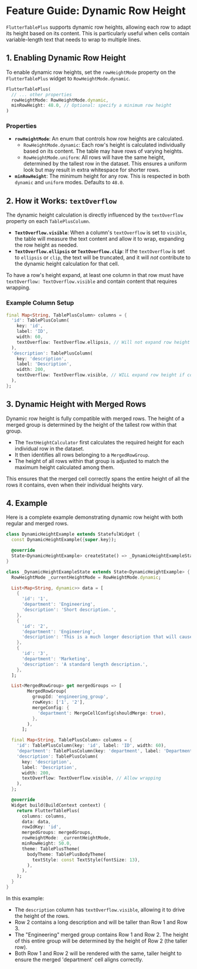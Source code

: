 # Feature Guide: Dynamic Row Height

`FlutterTablePlus` supports dynamic row heights, allowing each row to adapt its height based on its content. This is particularly useful when cells contain variable-length text that needs to wrap to multiple lines.

## 1. Enabling Dynamic Row Height

To enable dynamic row heights, set the `rowHeightMode` property on the `FlutterTablePlus` widget to `RowHeightMode.dynamic`.

```dart
FlutterTablePlus(
  // ... other properties
  rowHeightMode: RowHeightMode.dynamic,
  minRowHeight: 48.0, // Optional: specify a minimum row height
)
```

### Properties

-   **`rowHeightMode`**: An enum that controls how row heights are calculated.
    -   `RowHeightMode.dynamic`: Each row's height is calculated individually based on its content. The table may have rows of varying heights.
    -   `RowHeightMode.uniform`: All rows will have the same height, determined by the tallest row in the dataset. This ensures a uniform look but may result in extra whitespace for shorter rows.
-   **`minRowHeight`**: The minimum height for any row. This is respected in both `dynamic` and `uniform` modes. Defaults to `48.0`.

## 2. How it Works: `textOverflow`

The dynamic height calculation is directly influenced by the `textOverflow` property on each `TablePlusColumn`.

-   **`TextOverflow.visible`**: When a column's `textOverflow` is set to `visible`, the table will measure the text content and allow it to wrap, expanding the row height as needed.
-   **`TextOverflow.ellipsis` or `TextOverflow.clip`**: If the `textOverflow` is set to `ellipsis` or `clip`, the text will be truncated, and it will *not* contribute to the dynamic height calculation for that cell.

To have a row's height expand, at least one column in that row must have `textOverflow: TextOverflow.visible` and contain content that requires wrapping.

### Example Column Setup

```dart
final Map<String, TablePlusColumn> columns = {
  'id': TablePlusColumn(
    key: 'id',
    label: 'ID',
    width: 60,
    textOverflow: TextOverflow.ellipsis, // Will not expand row height
  ),
  'description': TablePlusColumn(
    key: 'description',
    label: 'Description',
    width: 200,
    textOverflow: TextOverflow.visible, // WILL expand row height if content wraps
  ),
};
```

## 3. Dynamic Height with Merged Rows

Dynamic row height is fully compatible with merged rows. The height of a merged group is determined by the height of the tallest row within that group.

-   The `TextHeightCalculator` first calculates the required height for each individual row in the dataset.
-   It then identifies all rows belonging to a `MergedRowGroup`.
-   The height of all rows within that group is adjusted to match the maximum height calculated among them.

This ensures that the merged cell correctly spans the entire height of all the rows it contains, even when their individual heights vary.

## 4. Example

Here is a complete example demonstrating dynamic row height with both regular and merged rows.

```dart
class DynamicHeightExample extends StatefulWidget {
  const DynamicHeightExample({super.key});

  @override
  State<DynamicHeightExample> createState() => _DynamicHeightExampleState();
}

class _DynamicHeightExampleState extends State<DynamicHeightExample> {
  RowHeightMode _currentHeightMode = RowHeightMode.dynamic;

  List<Map<String, dynamic>> data = [
    {
      'id': '1',
      'department': 'Engineering',
      'description': 'Short description.',
    },
    {
      'id': '2',
      'department': 'Engineering',
      'description': 'This is a much longer description that will cause the row to expand because the text will wrap to multiple lines.',
    },
    {
      'id': '3',
      'department': 'Marketing',
      'description': 'A standard length description.',
    },
  ];

  List<MergedRowGroup> get mergedGroups => [
        MergedRowGroup(
          groupId: 'engineering_group',
          rowKeys: ['1', '2'],
          mergeConfig: {
            'department': MergeCellConfig(shouldMerge: true),
          },
        ),
      ];

  final Map<String, TablePlusColumn> columns = {
    'id': TablePlusColumn(key: 'id', label: 'ID', width: 60),
    'department': TablePlusColumn(key: 'department', label: 'Department', width: 120),
    'description': TablePlusColumn(
      key: 'description',
      label: 'Description',
      width: 200,
      textOverflow: TextOverflow.visible, // Allow wrapping
    ),
  };

  @override
  Widget build(BuildContext context) {
    return FlutterTablePlus(
      columns: columns,
      data: data,
      rowIdKey: 'id',
      mergedGroups: mergedGroups,
      rowHeightMode: _currentHeightMode,
      minRowHeight: 50.0,
      theme: TablePlusTheme(
        bodyTheme: TablePlusBodyTheme(
          textStyle: const TextStyle(fontSize: 13),
        ),
      ),
    );
  }
}
```

In this example:

-   The `description` column has `textOverflow.visible`, allowing it to drive the height of the rows.
-   Row 2 contains a long description and will be taller than Row 1 and Row 3.
-   The "Engineering" merged group contains Row 1 and Row 2. The height of this entire group will be determined by the height of Row 2 (the taller row).
-   Both Row 1 and Row 2 will be rendered with the same, taller height to ensure the merged 'department' cell aligns correctly.
